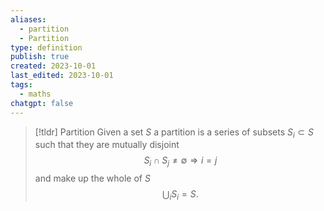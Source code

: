 ```yaml
---
aliases:
  - partition
  - Partition
type: definition
publish: true
created: 2023-10-01
last_edited: 2023-10-01
tags:
  - maths
chatgpt: false
---
```

>[!tldr] Partition
>Given a set $S$ a partition is a series of subsets $S_i \subset S$ such that they are mutually disjoint
>$$S_i \cap S_j \not = \emptyset \Rightarrow i = j$$
>and make up the whole of $S$
>$$\bigcup_i S_i = S.$$

